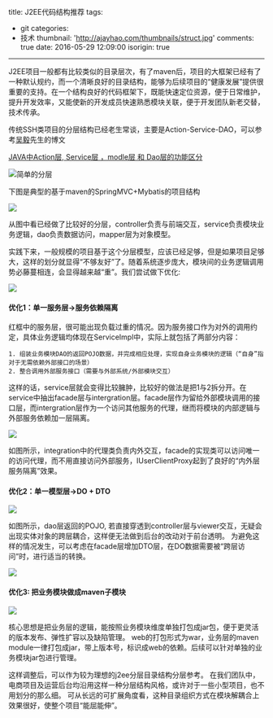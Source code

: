 title: J2EE代码结构推荐
tags:
  - git
categories:
  - 技术
thumbnail: 'http://ajayhao.com/thumbnails/struct.jpg'
comments: true
date: 2016-05-29 12:09:00
isorigin: true
---

J2EE项目一般都有比较类似的目录层次，有了maven后，项目的大框架已经有了一种默认规约，而一个清晰良好的目录结构，能够为后续项目的“健康发展”提供很重要的支持。在一个结构良好的代码框架下，既能快速定位资源，便于日常维护，提升开发效率，又能使新的开发成员快速熟悉模块关联，便于开发团队新老交替，技术传承。
<!-- more -->

传统SSH类项目的分层结构已经老生常谈，主要是Action-Service-DAO，可以参考[吴毅](http://my.csdn.net/yuanhenglizhen110)先生的博文

[JAVA中Action层, Service层 ，modle层 和 Dao层的功能区分](http://blog.csdn.net/yuanhenglizhen110/article/details/9744669)


![简单的分层](http://ajayhao.com/posts/suitable-struct/0.jpg)

下图是典型的基于maven的SpringMVC+Mybatis的项目结构

![](http://ajayhao.com/posts/suitable-struct/1.png)

从图中看已经做了比较好的分层，controller负责与前端交互，service负责模块业务逻辑，dao负责数据访问，mapper层为对象模型。

实践下来，一般规模的项目基于这个分层模型，应该已经足够，但是如果项目足够大，这样的划分就显得“不够友好”了。随着系统逐步庞大，模块间的业务逻辑调用势必藤蔓相连，会显得越来越“重”。我们尝试做下优化:

![](http://ajayhao.com/posts/suitable-struct/2.png)

#### 优化1：单一服务层->服务依赖隔离

红框中的服务层，很可能出现负载过重的情况。因为服务接口作为对外的调用约定，具体业务逻辑均体现在ServiceImpl中，实际上就包括了两部分内容：

    1. 组装业务模块DAO的返回POJO数据，并完成相应处理，实现自身业务模块的逻辑（“自身”指对于无需依赖外部接口的场景）
    2. 整合调用外部服务接口（需要与外部系统/外部模块交互）

这样的话，service层就会变得比较臃肿，比较好的做法是把1与2拆分开。在service中抽出facade层与intergration层。facade层作为留给外部模块调用的接口层，而intergration层作为一个访问其他服务的代理，继而将模块的内部逻辑与外部服务依赖加一层隔离。

![](http://ajayhao.com/posts/suitable-struct/3.png)

如图所示，integration中的代理类负责内外交互，facade的实现类可以访问唯一的访问代理，而不用直接访问外部服务，IUserClientProxy起到了良好的“内外层服务隔离”效果。

#### 优化2：单一模型层->DO + DTO

![](http://ajayhao.com/posts/suitable-struct/4.png)

如图所示，dao层返回的POJO, 若直接穿透到controller层与viewer交互，无疑会出现实体对象的跨层耦合，这样便无法做到后台的改动对于前台透明。 为避免这样的情况发生，可以考虑在facade层增加DTO层，在DO数据需要被“跨层访问”时，进行适当的转换。

![](http://ajayhao.com/posts/suitable-struct/5.png)

#### 优化3: 把业务模块做成maven子模块

![](http://ajayhao.com/posts/suitable-struct/65.png)

核心思想是把业务层的逻辑，能按照业务模块维度单独打包成jar包，便于更灵活的版本发布、弹性扩容以及缺陷管理。
web的打包形式为war，业务层的maven module一律打包成jar，带上版本号，标识成web的依赖。后续可以针对单独的业务模块jar包进行管理。

这样调整后，可以作为较为理想的j2ee分层目录结构分层参考。 在我们团队中，电商项目及运营后台均沿用这样一种分层结构风格，或许对于一些小型项目，也不用划分的那么细。 可从长远的可扩展角度看，这种目录组织方式在模块解耦合上效果很好，使整个项目“能屈能伸”。

